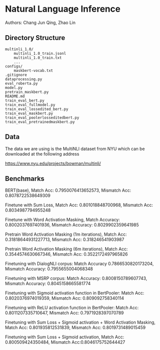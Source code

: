 # Natural Language Inference
Authors: Chang Jun Qing, Zhao Lin

## Directory Structure
```
multinli_1.0/
    multinli_1.0_train.jsonl
    multinli_1.0_train.txt
    ...
configs/
    maskbert-vocab.txt
.gitignore
dataprocessing.py
eval_roberta.py
model.py
pretrain_maskbert.py
README.md
train_eval_bert.py
train_eval_fullmodel.py
train_eval_lossedited_bert.py
train_eval_maskbert.py
train_eval_poolerlosseditedbert.py
train_eval_pretrainedmaskbert.py
```

## Data
The data we are using is the MultiNLI dataset from NYU which can be downloaded at the following address

https://www.nyu.edu/projects/bowman/multinli/

## Benchmarks
BERT(base), Match Acc: 0.7950076413652573, Mismatch Acc: 0.8078722538649309

Finetune with Sum Loss, Match Acc: 0.801018848700968, Mismatch Acc: 0.8034987794955248

Finetune with Word Activation Masking, Match Accuracy: 0.8002037697401936, Mismatch Accuracy: 0.8029902359641985

Pretrain Word Activation Masking (1m iterations), Match Acc: 0.31818644931227713, Mismatch Acc: 0.318246541903987

Pretrain Word Activation Masking (6m iterations), Match Acc: 0.3544574630667346, Mismatch Acc: 0.3522172497965826

Finetuning with DialogNLI corpus: Match Accuracy 0.7866530820173204, Mismatch Accuracy: 0.7955655004068348

Finetuning with MSRP corpus: Match Accuracy: 0.8008150789607743, Mismatch Accuracy: 0.8045158665581774

Finetuning with Sigmoid activation function in BertPooler: Match Acc: 0.8020376974019359, Mismatch Acc: 0.809092758340114

Finetuning with ReLU activation function in BertPooler: Match Acc: 0.8011207335710647, Mismatch Acc: 0.7971928397070789

Finetuning with Sum Loss + Sigmoid activation + Word Activation Masking, Match Acc: 0.801935812531839, Mismatch Acc: 0.8019731489015459

Finetuning with Sum Loss + Sigmoid activation, Match Acc: 0.800509424350484, Mismatch Acc:0.8046175752644427